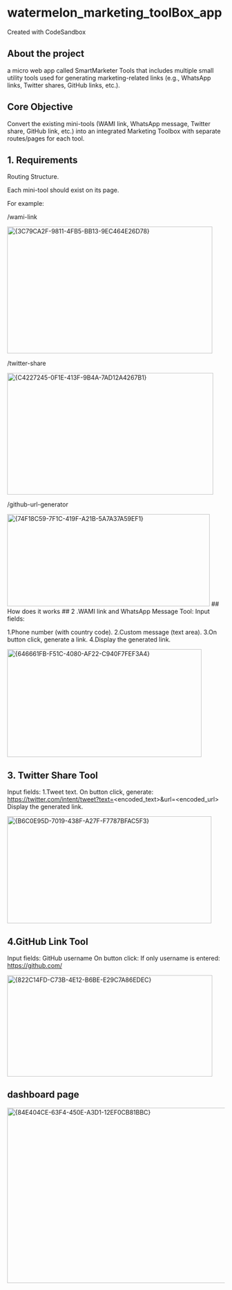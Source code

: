 # watermelon_marketing_toolBox_app
Created with CodeSandbox
## About the project
 a micro web app called SmartMarketer Tools that includes multiple small utility tools used for generating marketing-related links (e.g., WhatsApp links, Twitter shares, GitHub links, etc.).

 ## Core Objective 
Convert the existing mini-tools (WAMI link, WhatsApp message, Twitter share, GitHub link, etc.) into an integrated Marketing Toolbox with separate routes/pages for each tool.

## 1. Requirements 

Routing Structure.

Each mini-tool should exist on its page.

For example:

/wami-link


<img width="475" height="293" alt="{3C79CA2F-9811-4FB5-BB13-9EC464E26D78}" src="https://github.com/user-attachments/assets/d6776611-3344-4689-a656-e7988b90bc04" />

/twitter-share


<img width="477" height="281" alt="{C4227245-0F1E-413F-9B4A-7AD12A4267B1}" src="https://github.com/user-attachments/assets/cd16503f-4ba6-494b-9e30-0f1d7813c83a" />

/github-url-generator


<img width="469" height="213" alt="{74F18C59-7F1C-419F-A21B-5A7A37A59EF1}" src="https://github.com/user-attachments/assets/9bb923dd-99f7-49c6-9061-d07cba5605ae" />
## How does it works 
## 2 .WAMI link and WhatsApp Message Tool:
Input fields:

1.Phone number (with country code).
2.Custom message (text area).
3.On button click, generate a link.
4.Display the generated link.


<img width="450" height="249" alt="{646661FB-F51C-4080-AF22-C940F7FEF3A4}" src="https://github.com/user-attachments/assets/28c11c20-ab15-482a-9adb-8fac7bd4da1b" />

## 3. Twitter Share Tool

Input fields:
1.Tweet text.
On button click, generate:
<https://twitter.com/intent/tweet?text=><encoded_text>&url=<encoded_url>
Display the generated link.


<img width="473" height="247" alt="{B6C0E95D-7019-438F-A27F-F7787BFAC5F3}" src="https://github.com/user-attachments/assets/5f2379f9-7289-4f3f-9db6-edc58d435793" />


## 4.GitHub Link Tool

Input fields:
GitHub username
On button click:
If only username is entered: https://github.com/<username>


<img width="475" height="234" alt="{822C14FD-C73B-4E12-B6BE-E29C7A86EDEC}" src="https://github.com/user-attachments/assets/79f01276-2467-4215-bc6f-1220595a4f83" />

## dashboard page
<img width="960" height="405" alt="{84E404CE-63F4-450E-A3D1-12EF0CB81BBC}" src="https://github.com/user-attachments/assets/59d5fd7e-02f4-483c-a0a7-d5ca41aac095" />




